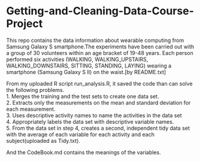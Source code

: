 # Getting-and-Cleaning-Data-Course-Project

This repo contains the data information about wearable computing from Samsung Galaxy S smartphone.The experiments have been carried out with a group of 30 volunteers within an age bracket of 19-48 years. Each person performed six activities (WALKING, WALKING_UPSTAIRS, WALKING_DOWNSTAIRS, SITTING, STANDING, LAYING) wearing a smartphone (Samsung Galaxy S II) on the waist.[by README.txt] 

From my uploaded R script run_analysis.R, it saved the code than can solve the following problems.<br>
    1. Merges the training and the test sets to create one data set.<br>
    2. Extracts only the measurements on the mean and standard deviation for each measurement.<br>
    3. Uses descriptive activity names to name the activities in the data set<br>
    4. Appropriately labels the data set with descriptive variable names.<br>
    5. From the data set in step 4, creates a second, independent tidy data set with the average of each variable for each activity and each subject(uploaded as Tidy.txt).<br>

And the CodeBook.md contains the meanings of the variables.
 

